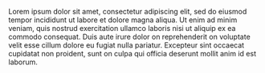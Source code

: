 Lorem ipsum dolor sit amet, consectetur adipiscing elit,
 sed do eiusmod tempor incididunt ut labore et dolore magna 
aliqua. Ut enim ad minim veniam, quis nostrud exercitation 
ullamco laboris nisi ut aliquip ex ea commodo consequat. 
Duis aute irure dolor on reprehenderit on voluptate velit 
esse cillum dolore eu fugiat nulla pariatur. Excepteur sint 
occaecat cupidatat non proident, sunt on culpa qui officia 
deserunt mollit anim id est laborum.
    